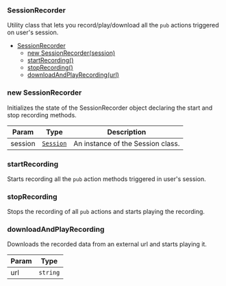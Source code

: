 <a name="SessionRecorder"></a>

### SessionRecorder
Utility class that lets you record/play/download all the `pub` actions triggered on user's session.



* [SessionRecorder](#SessionRecorder)
    * [new SessionRecorder(session)](#new-SessionRecorder)
    * [startRecording()](#startRecording)
    * [stopRecording()](#stopRecording)
    * [downloadAndPlayRecording(url)](#downloadAndPlayRecording)

<a name="new_SessionRecorder_new"></a>

### new SessionRecorder
Initializes the state of the SessionRecorder object declaring the start and stop recording methods.


| Param | Type | Description |
| --- | --- | --- |
| session | <code>[Session](api/Session.md)</code> | An instance of the Session class. |

<a name="SessionRecorder+startRecording"></a>

### startRecording
Starts recording all the `pub` action methods triggered in user's session.


<a name="SessionRecorder+stopRecording"></a>

### stopRecording
Stops the recording of all `pub` actions and starts playing the recording.


<a name="SessionRecorder+downloadAndPlayRecording"></a>

### downloadAndPlayRecording
Downloads the recorded data from an external url and starts playing it.



| Param | Type |
| --- | --- |
| url | <code>string</code> | 

